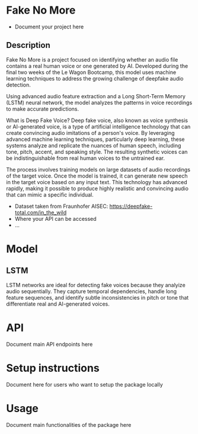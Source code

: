 # Fake No More 
- Document your project here

## Description
Fake No More is a project focused on identifying whether an audio file contains a real human voice or one generated by AI. Developed during the final two weeks of the Le Wagon Bootcamp, this model uses machine learning techniques to address the growing challenge of deepfake audio detection.

Using advanced audio feature extraction and a Long Short-Term Memory (LSTM) neural network, the model analyzes the patterns in voice recordings to make accurate predictions.

What is Deep Fake Voice?
Deep fake voice, also known as voice synthesis or AI-generated voice, is a type of artificial intelligence technology that can create convincing audio imitations of a person's voice. By leveraging advanced machine learning techniques, particularly deep learning, these systems analyze and replicate the nuances of human speech, including tone, pitch, accent, and speaking style. The resulting synthetic voices can be indistinguishable from real human voices to the untrained ear.

The process involves training models on large datasets of audio recordings of the target voice. Once the model is trained, it can generate new speech in the target voice based on any input text. This technology has advanced rapidly, making it possible to produce highly realistic and convincing audio that can mimic a specific individual.


- Dataset taken from Fraunhofer AISEC: https://deepfake-total.com/in_the_wild
- Where your API can be accessed
- ...

# Model
## LSTM
LSTM networks are ideal for detecting fake voices because they analyize audio sequentially. 
They capture temporal dependencies, handle long feature sequences, and identify subtle inconsistencies in pitch or tone that differentiate real and AI-generated voices. 



# API
Document main API endpoints here

# Setup instructions
Document here for users who want to setup the package locally

# Usage
Document main functionalities of the package here
